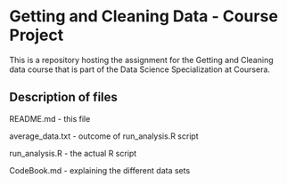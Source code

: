# Getting and Cleaning Data - Course Project

This is a repository hosting the assignment for the Getting and Cleaning data course that is part of the Data Science Specialization at Coursera.

## Description of files

README.md - this file

average_data.txt - outcome of run_analysis.R script

run_analysis.R - the actual R script

CodeBook.md - explaining the different data sets